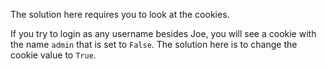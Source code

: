 The solution here requires you to look at the cookies. 

If you try to login as any username besides Joe, you will see a cookie with the name `admin` that is set to `False`. The solution here is to change the cookie value to `True`.